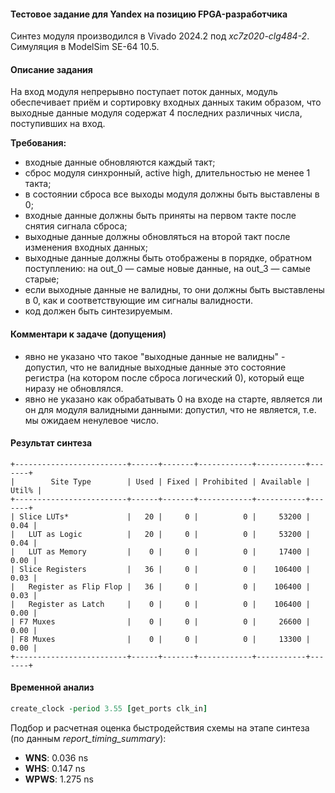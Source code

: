 #### Тестовое задание для Yandex на позицию FPGA-разработчика

Синтез модуля производился в Vivado 2024.2 под *xc7z020-clg484-2*. Симуляция в ModelSim SE-64 10.5.

#### Описание задания

На вход модуля непрерывно поступает поток данных, модуль обеспечивает приём и сортировку входных данных таким образом, что выходные данные модуля содержат 4 последних различных числа, поступивших на вход.

**Требования:**
 - входные данные обновляются каждый такт;
 - сброс модуля синхронный, active high, длительностью не менее 1 такта;
 - в состоянии сброса все выходы модуля должны быть выставлены в 0;
 - входные данные должны быть приняты на первом такте после снятия сигнала сброса;
 - выходные данные должны обновляться на второй такт после изменения входных данных;
 - выходные данные должны быть отображены в порядке, обратном поступлению: на out_0 — самые новые данные, на out_3 — самые старые;
 - если выходные данные не валидны, то они должны быть выставлены в 0, как и соответствующие им сигналы валидности.
 - код должен быть синтезируемым.

#### Комментари к задаче (допущения)

 - явно не указано что такое "выходные данные не валидны" - допустил, что не валидные выходные данные это состояние регистра (на котором после сброса логический 0), который еще ниразу не обновлялся.
 - явно не указано как обрабатывать 0 на входе на старте, является ли он для модуля валидными данными: допустил, что не является, т.е. мы ожидаем ненулевое число.

#### Результат синтеза

```
+-------------------------+------+-------+------------+-----------+-------+
|        Site Type        | Used | Fixed | Prohibited | Available | Util% |
+-------------------------+------+-------+------------+-----------+-------+
| Slice LUTs*             |   20 |     0 |          0 |     53200 |  0.04 |
|   LUT as Logic          |   20 |     0 |          0 |     53200 |  0.04 |
|   LUT as Memory         |    0 |     0 |          0 |     17400 |  0.00 |
| Slice Registers         |   36 |     0 |          0 |    106400 |  0.03 |
|   Register as Flip Flop |   36 |     0 |          0 |    106400 |  0.03 |
|   Register as Latch     |    0 |     0 |          0 |    106400 |  0.00 |
| F7 Muxes                |    0 |     0 |          0 |     26600 |  0.00 |
| F8 Muxes                |    0 |     0 |          0 |     13300 |  0.00 |
+-------------------------+------+-------+------------+-----------+-------+
```

#### Временной анализ

```tcl
create_clock -period 3.55 [get_ports clk_in]
```

Подбор и расчетная оценка быстродействия схемы на этапе синтеза (по данным *report_timing_summary*):
 - **WNS**:  0.036 ns
 - **WHS**:  0.147 ns
 - **WPWS**: 1.275 ns